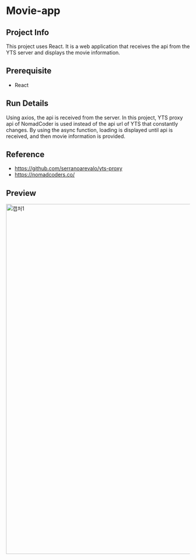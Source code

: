 # Movie-app

## Project Info
This project uses React. It is a web application that receives the api from the YTS server and displays the movie information.

## Prerequisite
* React

## Run Details
Using axios, the api is received from the server. In this project, YTS proxy api of NomadCoder is used instead of the api url of YTS that constantly changes.
By using the async function, loading is displayed until api is received, and then movie information is provided.


## Reference
* https://github.com/serranoarevalo/yts-proxy
* https://nomadcoders.co/

## Preview
<img width="958" alt="캡처1" src="https://user-images.githubusercontent.com/66558804/105320691-d13f9c00-5c09-11eb-88dd-83e055df8266.PNG">
